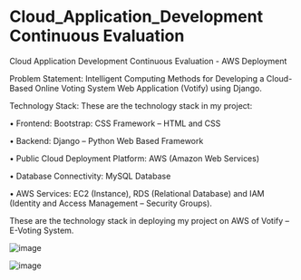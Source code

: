 # Cloud_Application_Development Continuous Evaluation
Cloud Application Development Continuous Evaluation - AWS Deployment

Problem Statement: Intelligent Computing Methods for Developing a Cloud-Based Online Voting System Web Application (Votify) using Django.

Technology Stack: These are the technology stack in my project:

•	Frontend: Bootstrap: CSS Framework – HTML and CSS

•	Backend: Django – Python Web Based Framework  

•	Public Cloud Deployment Platform: AWS (Amazon Web Services)

•	Database Connectivity: MySQL Database

•	AWS Services: EC2 (Instance), RDS (Relational Database) and IAM (Identity and Access Management – Security Groups).

These are the technology stack in deploying my project on AWS of Votify – E-Voting System.

![image](https://user-images.githubusercontent.com/110025521/232314859-46b5cf40-7fdb-4db6-a0e9-27af16c6bbcd.png)

![image](https://user-images.githubusercontent.com/110025521/232314897-0336b0a8-b41c-4af4-8750-a4cc578ec95f.png)
